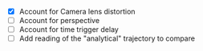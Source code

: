 - [x] Account for Camera lens distortion
- [ ] Account for perspective
- [ ] Account for time trigger delay
- [ ] Add reading of the "analytical" trajectory to compare
